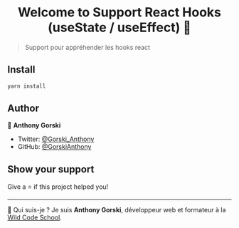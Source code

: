 <h1 align="center">Welcome to Support React Hooks (useState / useEffect) 👋</h1>

> Support pour appréhender les hooks react

## Install

```sh
yarn install
```

## Author

👤 **Anthony Gorski**

-   Twitter: [@Gorski_Anthony](https://twitter.com/Gorski_Anthony)
-   GitHub: [@GorskiAnthony](https://github.com/GorskiAnthony)

## Show your support

Give a ⭐️ if this project helped you!

---

👋 Qui suis-je ?
Je suis **Anthony Gorski**, développeur web et formateur à la [Wild Code School](https://www.wildcodeschool.com/fr-FR).
